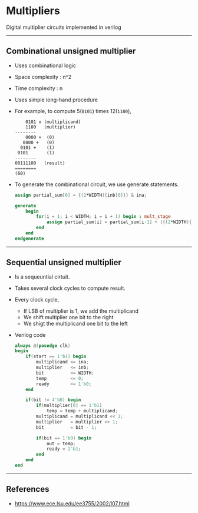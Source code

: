 # Multipliers

Digital multiplier circuits implemented in verilog

---

## Combinational unsigned multiplier

- Uses combinational logic
- Space complexity : n^2
- Time complexity : n
- Uses simple long-hand procedure
- For example, to compute 5(```0101```) times 12(```1100```),
    ```
        0101 x (multiplicand)
        1100   (multiplier)
    --------
        0000 +  (0)
       0000 +   (0)
      0101 +    (1)
     0101       (1)
    --------
    00111100   (result) 
    ========
    (60)
    ```

- To generate the combinational circuit, we use generate statements.
    ```verilog
    assign partial_sum[0] = {(2*WIDTH){inb[0]}} & ina; 
    
    generate
        begin
            for(i = 1; i < WIDTH; i = i + 1) begin : mult_stage
                assign partial_sum[i] = partial_sum[i-1] + ({(2*WIDTH){inb[i]}} & (ina << i));
            end
        end
    endgenerate
    ```

---

## Sequential unsigned multiplier

- Is a sequeuntial cirtuit.
- Takes several clock cycles to compute result.
- Every clock cycle,
  - If LSB of multiplier is 1, we add the multiplicand
  - We shift multiplier one bit to the right
  - We shigt the multiplicand one bit to the left

- Verilog code
    ```verilog
    always @(posedge clk)
    begin
        if(start == 1'b1) begin
            multiplicand <= ina;
            multiplier   <= inb;
            bit          <= WIDTH;
            temp         <= 0;
            ready        <= 1'b0;
        end

        if(bit != 4'b0) begin
            if(multiplier[0] == 1'b1)
                temp = temp + multiplicand;
            multiplicand = multiplicand << 1;
            multiplier   = multiplier >> 1;
            bit          = bit - 1;

            if(bit == 1'b0) begin
                out = temp;
                ready = 1'b1; 
            end
        end
    end
    ```

---

## References
- https://www.ece.lsu.edu/ee3755/2002/l07.html

